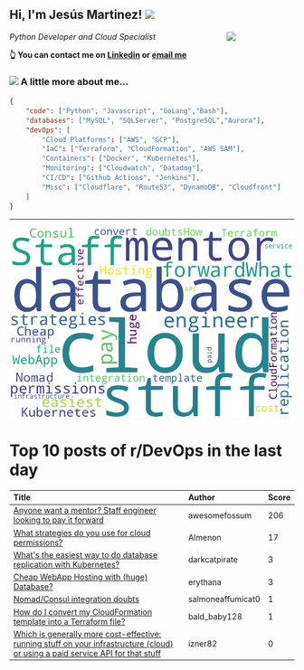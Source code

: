 <!--
**jmartinezl/jmartinezl** is a ✨ _special_ ✨ repository because its `README.md` (this file) appears on your GitHub profile.

Here are some ideas to get you started:

- 🔭 I’m currently working on ...
- 🌱 I’m currently learning ...
- 👯 I’m looking to collaborate on ...
- 🤔 I’m looking for help with ...
- 💬 Ask me about ...
- 📫 How to reach me: ...
- 😄 Pronouns: ...
- ⚡ Fun fact: ...
-->

<h2>Hi, I'm Jesús Martinez! <img src="https://media.giphy.com/media/WUlplcMpOCEmTGBtBW/giphy.gif" width="30"> </h2>
<img align='right' src="https://media.giphy.com/media/NytMLKyiaIh6VH9SPm/giphy.gif" width="120">
<p><em>Python Developer and Cloud Specialist
</em></p>

**👆 You can contact me on [Linkedin](https://www.linkedin.com/in/jes%C3%BAs-martinez-2b7b10104/) or [email me](mailto:jesus.mtz.lorenzo@gmail.com)**

### <img src="https://media.giphy.com/media/VgCDAzcKvsR6OM0uWg/giphy.gif" width="50"> A little more about me...  

```json
{
    "code": ["Python", "Javascript", "GoLang","Bash"],
    "databases": ["MySQL", "SQLServer", "PostgreSQL","Aurora"],
    "devOps": [
        "Cloud Platforms": ["AWS", "GCP"],
        "IaC": ["Terraform", "CloudFormation", "AWS SAM"],
        "Containers": ["Docker", "Kubernetes"],
        "Monitoring": ["Cloudwatch", "Datadog"],
        "CI/CD": ["Github Actions", "Jenkins"],
        "Misc": ["Cloudflare", "Route53", "DynamoDB", "Cloudfront"]
    ]
}
```
---

![Wordcloud](./cloud.png)

# Top 10 posts of r/DevOps in the last day

| Title | Author | Score |
|:---|:---|:---|
| [Anyone want a mentor? Staff engineer looking to pay it forward](https://www.reddit.com/r/devops/comments/132sem4/anyone_want_a_mentor_staff_engineer_looking_to/) | awesomefossum | 206 |
| [What strategies do you use for cloud permissions?](https://www.reddit.com/r/devops/comments/133cjxc/what_strategies_do_you_use_for_cloud_permissions/) | Almenon | 17 |
| [What's the easiest way to do database replication with Kubernetes?](https://www.reddit.com/r/devops/comments/133du6g/whats_the_easiest_way_to_do_database_replication/) | darkcatpirate | 3 |
| [Cheap WebApp Hosting with (huge) Database?](https://www.reddit.com/r/devops/comments/1330e80/cheap_webapp_hosting_with_huge_database/) | erythana | 3 |
| [Nomad/Consul integration doubts](https://www.reddit.com/r/devops/comments/1330lai/nomadconsul_integration_doubts/) | salmoneaffumicat0 | 1 |
| [How do I convert my CloudFormation template into a Terraform file?](https://www.reddit.com/r/devops/comments/132v5ha/how_do_i_convert_my_cloudformation_template_into/) | bald_baby128 | 1 |
| [Which is generally more cost-effective: running stuff on your infrastructure (cloud) or using a paid service API for that stuff](https://www.reddit.com/r/devops/comments/133g2dt/which_is_generally_more_costeffective_running/) | izner82 | 0 |
